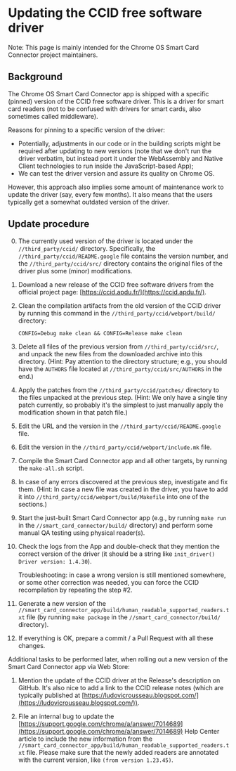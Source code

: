# Updating the CCID free software driver

Note: This page is mainly intended for the Chrome OS Smart Card Connector
project maintainers.


## Background

The Chrome OS Smart Card Connector app is shipped with a specific (pinned)
version of the CCID free software driver. This is a driver for smart card
readers (not to be confused with drivers for smart cards, also sometimes called
middleware).

Reasons for pinning to a specific version of the driver:

* Potentially, adjustments in our code or in the building scripts might be
  required after updating to new versions (note that we don't run the driver
  verbatim, but instead port it under the WebAssembly and Native Client
  technologies to run inside the JavaScript-based App);
* We can test the driver version and assure its quality on Chrome OS.

However, this approach also implies some amount of maintenance work to update
the driver (say, every few months). It also means that the users typically get a
somewhat outdated version of the driver.


## Update procedure

0. The currently used version of the driver is located under the
   `//third_party/ccid/` directory. Specifically, the
   `//third_party/ccid/README.google` file contains the version number, and the
   `//third_party/ccid/src/` directory contains the original files of
   the driver plus some (minor) modifications.

1. Download a new release of the CCID free software drivers from the official
   project page: [https://ccid.apdu.fr/](https://ccid.apdu.fr/).

2. Clean the compilation artifacts from the old version of the CCID driver by
   running this command in the `//third_party/ccid/webport/build/` directory:
   
   ```shell
   CONFIG=Debug make clean && CONFIG=Release make clean
   ```

3. Delete all files of the previous version from `//third_party/ccid/src/`, and
   unpack the new files from the downloaded archive into this directory. (Hint:
   Pay attention to the directory structure; e.g., you should have the `AUTHORS`
   file located at `//third_party/ccid/src/AUTHORS` in the end.)

4. Apply the patches from the `//third_party/ccid/patches/` directory to the
   files unpacked at the previous step. (Hint: We only have a single tiny patch
   currently, so probably it's the simplest to just manually apply the
   modification shown in that patch file.)

5. Edit the URL and the version in the `//third_party/ccid/README.google` file.

6. Edit the version in the `//third_party/ccid/webport/include.mk` file.

7. Compile the Smart Card Connector app and all other targets, by running the
   `make-all.sh` script.

8. In case of any errors discovered at the previous step, investigate and fix
   them. (Hint: In case a new file was created in the driver, you have to add it
   into `//third_party/ccid/webport/build/Makefile` into one of the sections.)

9. Start the just-built Smart Card Connector app (e.g., by running `make run` in
   the `//smart_card_connector/build/` directory) and perform some manual QA
   testing using physical reader(s).

10. Check the logs from the App and double-check that they mention the correct
    version of the driver (it should be a string like
    `init_driver() Driver version: 1.4.30`).
    
    Troubleshooting: in case a wrong version is still mentioned somewhere, or
    some other correction was needed, you can force the CCID recompilation by
    repeating the step #2.

11. Generate a new version of the
    `//smart_card_connector_app/build/human_readable_supported_readers.txt` file
    (by running `make package` in the `//smart_card_connector/build/`
    directory).

12. If everything is OK, prepare a commit / a Pull Request with all these
    changes.

Additional tasks to be performed later, when rolling out a new version of the
Smart Card Connector app via Web Store:

1. Mention the update of the CCID driver at the Release's description on GitHub.
   It's also nice to add a link to the CCID release notes (which are typically
   published at
   [https://ludovicrousseau.blogspot.com/](https://ludovicrousseau.blogspot.com/)).

2. File an internal bug to update the
   [https://support.google.com/chrome/a/answer/7014689](https://support.google.com/chrome/a/answer/7014689)
   Help Center article to include the new information from the
   `//smart_card_connector_app/build/human_readable_supported_readers.txt` file.
   Please make sure that the newly added readers are annotated with the current
   version, like `(from version 1.23.45)`.
